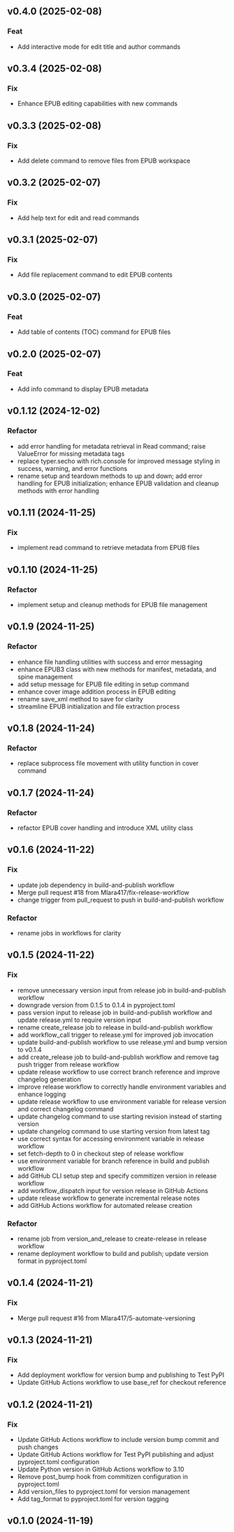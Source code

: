 ## v0.4.0 (2025-02-08)

### Feat

- Add interactive mode for edit title and author commands

## v0.3.4 (2025-02-08)

### Fix

- Enhance EPUB editing capabilities with new commands

## v0.3.3 (2025-02-08)

### Fix

- Add delete command to remove files from EPUB workspace

## v0.3.2 (2025-02-07)

### Fix

- Add help text for edit and read commands

## v0.3.1 (2025-02-07)

### Fix

- Add file replacement command to edit EPUB contents

## v0.3.0 (2025-02-07)

### Feat

- Add table of contents (TOC) command for EPUB files

## v0.2.0 (2025-02-07)

### Feat

- Add info command to display EPUB metadata

## v0.1.12 (2024-12-02)

### Refactor

- add error handling for metadata retrieval in Read command; raise ValueError for missing metadata tags
- replace typer.secho with rich.console for improved message styling in success, warning, and error functions
- rename setup and teardown methods to up and down; add error handling for EPUB initialization; enhance EPUB validation and cleanup methods with error handling

## v0.1.11 (2024-11-25)

### Fix

- implement read command to retrieve metadata from EPUB files

## v0.1.10 (2024-11-25)

### Refactor

- implement setup and cleanup methods for EPUB file management

## v0.1.9 (2024-11-25)

### Refactor

- enhance file handling utilities with success and error messaging
- enhance EPUB3 class with new methods for manifest, metadata, and spine management
- add setup message for EPUB file editing in setup command
- enhance cover image addition process in EPUB editing
- rename save_xml method to save for clarity
- streamline EPUB initialization and file extraction process

## v0.1.8 (2024-11-24)

### Refactor

- replace subprocess file movement with utility function in cover command

## v0.1.7 (2024-11-24)

### Refactor

- refactor EPUB cover handling and introduce XML utility class

## v0.1.6 (2024-11-22)

### Fix

- update job dependency in build-and-publish workflow
- Merge pull request #18 from Mlara417/fix-release-workflow
- change trigger from pull_request to push in build-and-publish workflow

### Refactor

- rename jobs in workflows for clarity

## v0.1.5 (2024-11-22)

### Fix

- remove unnecessary version input from release job in build-and-publish workflow
- downgrade version from 0.1.5 to 0.1.4 in pyproject.toml
- pass version input to release job in build-and-publish workflow and update release.yml to require version input
- rename create_release job to release in build-and-publish workflow
- add workflow_call trigger to release.yml for improved job invocation
- update build-and-publish workflow to use release.yml and bump version to v0.1.4
- add create_release job to build-and-publish workflow and remove tag push trigger from release workflow
- update release workflow to use correct branch reference and improve changelog generation
- improve release workflow to correctly handle environment variables and enhance logging
- update release workflow to use environment variable for release version and correct changelog command
- update changelog command to use starting revision instead of starting version
- update changelog command to use starting version from latest tag
- use correct syntax for accessing environment variable in release workflow
- set fetch-depth to 0 in checkout step of release workflow
- use environment variable for branch reference in build and publish workflow
- add GitHub CLI setup step and specify commitizen version in release workflow
- add workflow_dispatch input for version release in GitHub Actions
- update release workflow to generate incremental release notes
- add GitHub Actions workflow for automated release creation

### Refactor

- rename job from version_and_release to create-release in release workflow
- rename deployment workflow to build and publish; update version format in pyproject.toml

## v0.1.4 (2024-11-21)

### Fix

- Merge pull request #16 from Mlara417/5-automate-versioning

## v0.1.3 (2024-11-21)

### Fix

- Add deployment workflow for version bump and publishing to Test PyPI
- Update GitHub Actions workflow to use base_ref for checkout reference

## v0.1.2 (2024-11-21)

### Fix

- Update GitHub Actions workflow to include version bump commit and push changes
- Update GitHub Actions workflow for Test PyPI publishing and adjust pyproject.toml configuration
- Update Python version in GitHub Actions workflow to 3.10
- Remove post_bump hook from commitizen configuration in pyproject.toml
- Add version_files to pyproject.toml for version management
- Add tag_format to pyproject.toml for version tagging

## v0.1.0 (2024-11-19)
